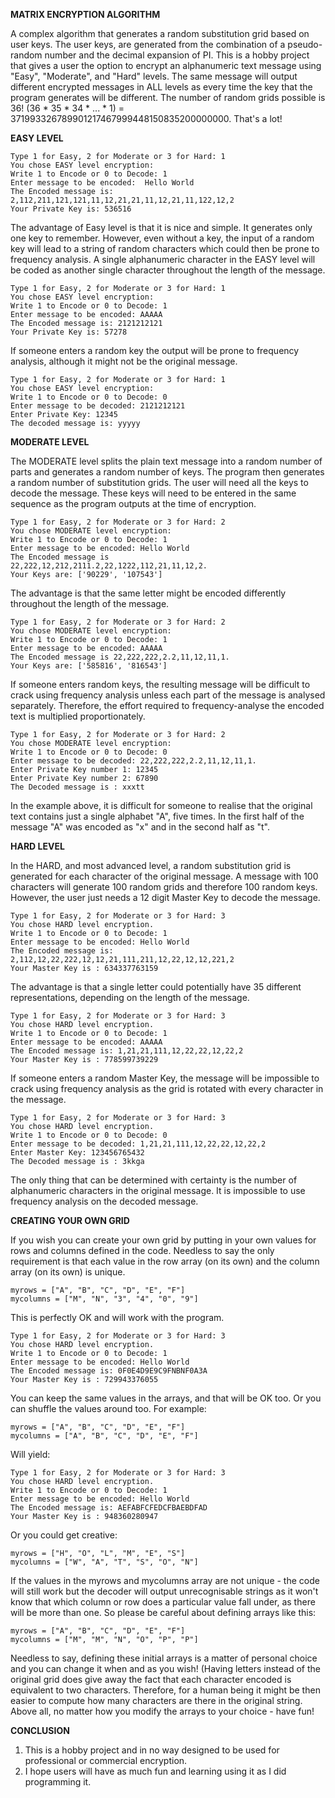 **MATRIX ENCRYPTION ALGORITHM**

A complex algorithm that generates a random substitution grid based on user keys. The user keys, are generated from the combination of a pseudo-random number and the decimal expansion of PI.
This is a hobby project that gives a user the option to encrypt an alphanumeric text message using "Easy", "Moderate", and "Hard" levels.
The same message will output different encrypted messages in ALL levels as every time the key that the program generates will be different. The number of random grids possible is 36! (36 * 35 * 34 * ... * 1) = 371993326789901217467999448150835200000000. That's a lot!

**EASY LEVEL**
```
Type 1 for Easy, 2 for Moderate or 3 for Hard: 1
You chose EASY level encryption: 
Write 1 to Encode or 0 to Decode: 1
Enter message to be encoded:  Hello World
The Encoded message is: 2,112,211,121,121,11,12,21,21,11,12,21,11,122,12,2
Your Private Key is: 536516
```
The advantage of Easy level is that it is nice and simple. It generates only one key to remember. However, even without a key, the input of a random key will lead to a string of random characters which could then be prone to frequency analysis. A single alphanumeric character in the EASY level will be coded as another single character throughout the length of the message.
```
Type 1 for Easy, 2 for Moderate or 3 for Hard: 1
You chose EASY level encryption: 
Write 1 to Encode or 0 to Decode: 1
Enter message to be encoded: AAAAA
The Encoded message is: 2121212121
Your Private Key is: 57278
```
If someone enters a random key the output will be prone to frequency analysis, although it might not be the original message.
```
Type 1 for Easy, 2 for Moderate or 3 for Hard: 1
You chose EASY level encryption: 
Write 1 to Encode or 0 to Decode: 0
Enter message to be decoded: 2121212121
Enter Private Key: 12345
The decoded message is: yyyyy
```

**MODERATE LEVEL**

The MODERATE level splits the plain text message into a random number of parts and generates a random number of keys. The program then generates a random number of substitution grids.
The user will need all the keys to decode the message. These keys will need to be entered in the same sequence as the program outputs at the time of encryption.
```
Type 1 for Easy, 2 for Moderate or 3 for Hard: 2
You chose MODERATE level encryption: 
Write 1 to Encode or 0 to Decode: 1
Enter message to be encoded: Hello World
The Encoded message is 
22,222,12,212,2111.2,22,1222,112,21,11,12,2.
Your Keys are: ['90229', '107543']
```
The advantage is that the same letter might be encoded differently throughout the length of the message.
```
Type 1 for Easy, 2 for Moderate or 3 for Hard: 2
You chose MODERATE level encryption: 
Write 1 to Encode or 0 to Decode: 1
Enter message to be encoded: AAAAA
The Encoded message is 22,222,222,2.2,11,12,11,1.
Your Keys are: ['585816', '816543']
```
If someone enters random keys, the resulting message will be difficult to crack using frequency analysis unless each part of the message is analysed separately. Therefore, the effort required to frequency-analyse the encoded text is multiplied proportionately.
```
Type 1 for Easy, 2 for Moderate or 3 for Hard: 2
You chose MODERATE level encryption: 
Write 1 to Encode or 0 to Decode: 0
Enter message to be decoded: 22,222,222,2.2,11,12,11,1.
Enter Private Key number 1: 12345
Enter Private Key number 2: 67890
The Decoded message is : xxxtt
```
In the example above, it is difficult for someone to realise that the original text contains just a single alphabet "A", five times. In the first half of the message "A" was encoded as "x" and in the second half as "t".

**HARD LEVEL**

In the HARD, and most advanced level, a random substitution grid is generated for each character of the original message. A message with 100 characters will generate 100 random grids and therefore 100 random keys. However, the user just needs a 12 digit Master Key to decode the message.
```
Type 1 for Easy, 2 for Moderate or 3 for Hard: 3
You chose HARD level encryption.
Write 1 to Encode or 0 to Decode: 1
Enter message to be encoded: Hello World
The Encoded message is: 2,112,12,22,222,12,12,21,111,211,12,22,12,12,221,2
Your Master Key is : 634337763159
```
The advantage is that a single letter could potentially have 35 different representations, depending on the length of the message.
```
Type 1 for Easy, 2 for Moderate or 3 for Hard: 3
You chose HARD level encryption.
Write 1 to Encode or 0 to Decode: 1
Enter message to be encoded: AAAAA
The Encoded message is: 1,21,21,111,12,22,22,12,22,2
Your Master Key is : 778599739229
```
If someone enters a random Master Key, the message will be impossible to crack using frequency analysis as the grid is rotated with every character in the message.
```
Type 1 for Easy, 2 for Moderate or 3 for Hard: 3
You chose HARD level encryption.
Write 1 to Encode or 0 to Decode: 0
Enter message to be decoded: 1,21,21,111,12,22,22,12,22,2
Enter Master Key: 123456765432
The Decoded message is : 3kkga
```
The only thing that can be determined with certainty is the number of alphanumeric characters in the original message. It is impossible to use frequency analysis on the decoded message.

**CREATING YOUR OWN GRID**

If you wish you can create your own grid by putting in your own values for rows and columns defined in the code. Needless to say the only requirement is that each value in the row array (on its own) and the column array (on its own) is unique.
```This is perfectly OK.
myrows = ["A", "B", "C", "D", "E", "F"]
mycolumns = ["M", "N", "3", "4", "0", "9"]
```
This is perfectly OK and will work with the program.
```
Type 1 for Easy, 2 for Moderate or 3 for Hard: 3
You chose HARD level encryption.
Write 1 to Encode or 0 to Decode: 1
Enter message to be encoded: Hello World
The Encoded message is: 0F0E4D9E9C9FNBNF0A3A
Your Master Key is : 729943376055
```
You can keep the same values in the arrays, and that will be OK too. Or you can shuffle the values around too. For example:
```
myrows = ["A", "B", "C", "D", "E", "F"]
mycolumns = ["A", "B", "C", "D", "E", "F"]
```
Will yield:
```
Type 1 for Easy, 2 for Moderate or 3 for Hard: 3
You chose HARD level encryption.
Write 1 to Encode or 0 to Decode: 1
Enter message to be encoded: Hello World
The Encoded message is: AEFABFCFEDCFBAEBDFAD
Your Master Key is : 948360280947
```
Or you could get creative:
```
myrows = ["H", "O", "L", "M", "E", "S"]
mycolumns = ["W", "A", "T", "S", "O", "N"]
```
If the values in the myrows and mycolumns array are not unique - the code will still work but the decoder will output unrecognisable strings as it won't know that which column or row does a particular value fall under, as there will be more than one.
So please be careful about defining arrays like this:
```
myrows = ["A", "B", "C", "D", "E", "F"]
mycolumns = ["M", "M", "N", "O", "P", "P"]
```
Needless to say, defining these initial arrays is a matter of personal choice and you can change it when and as you wish! (Having letters instead of the original grid does give away the fact that each character encoded is equivalent to two characters. Therefore, for a human being it might be then easier to compute how many characters are there in the original string.
Above all, no matter how you modify the arrays to your choice - have fun!

**CONCLUSION**

1. This is a hobby project and in no way designed to be used for professional or commercial encryption.
2. I hope users will have as much fun and learning using it as I did programming it.

